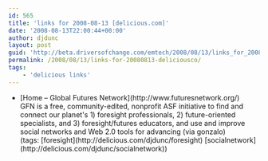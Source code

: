 ```yaml
---
id: 565
title: 'links for 2008-08-13 [delicious.com]'
date: '2008-08-13T22:00:44+00:00'
author: djdunc
layout: post
guid: 'http://beta.driversofchange.com/emtech/2008/08/13/links_for_20080813_deliciousco/'
permalink: /2008/08/13/links-for-20080813-deliciousco/
tags:
    - 'delicious links'
---
```


- <div class="delicious-link">[Home – Global Futures Network](http://www.futuresnetwork.org/)</div><div class="delicious-extended">GFN is a free, community-edited, nonprofit ASF initiative to find and connect our planet's 1) foresight professionals, 2) future-oriented specialists, and 3) foresight/futures educators, and use and improve social networks and Web 2.0 tools for advancing (via gonzalo)</div><div class="delicious-tags">(tags: [foresight](http://delicious.com/djdunc/foresight) [socialnetwork](http://delicious.com/djdunc/socialnetwork))</div>